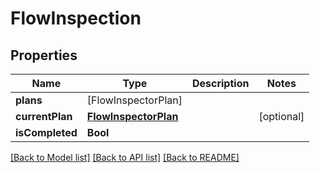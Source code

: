 # FlowInspection

## Properties
Name | Type | Description | Notes
------------ | ------------- | ------------- | -------------
**plans** | [FlowInspectorPlan] |  | 
**currentPlan** | [**FlowInspectorPlan**](FlowInspectorPlan.md) |  | [optional] 
**isCompleted** | **Bool** |  | 

[[Back to Model list]](../README.md#documentation-for-models) [[Back to API list]](../README.md#documentation-for-api-endpoints) [[Back to README]](../README.md)


